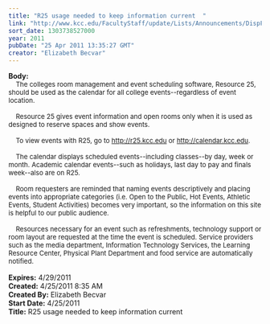 ```yaml
---
title: "R25 usage needed to keep information current  "
link: "http://www.kcc.edu/FacultyStaff/update/Lists/Announcements/DispForm.aspx?ID=242"
sort_date: 1303738527000
year: 2011
pubDate: "25 Apr 2011 13:35:27 GMT"
creator: "Elizabeth Becvar"
---
```


<div><b>Body:</b> <div class=ExternalClassE9F6539A23534232B61BF23AB13E9170><div><font size=2>    The colleges room management and event scheduling software, Resource 25, should be used as the calendar for all college events--regardless of event location.</font></div><font size=2>
<div><br>    Resource 25 gives event information and open rooms only when it is used as designed to reserve spaces and show events.</div>
<div><br>    To view events with R25, go to </font><a href="http://r25.kcc.edu"><font size=2>http://r25.kcc.edu</font></a><font size=2> or </font><a href="http://calendar.kcc.edu"><font size=2>http://calendar.kcc.edu</font></a><font size=2>.</font></div><font size=2>
<div><br>    The calendar displays scheduled events--including classes--by day, week or month. Academic calendar events--such as holidays, last day to pay and finals week--also are on R25.</div>
<div><br>    Room requesters are reminded that naming events descriptively and placing events into appropriate categories (i.e. Open to the Public, Hot Events, Athletic Events, Student Activities) becomes very important, so the information on this site is helpful to our public audience.</div>
<div><br>    Resources necessary for an event such as refreshments, technology support or room layout are requested at the time the event is scheduled. Service providers such as the media department, Information Technology Services, the Learning Resource Center, Physical Plant Department and food service are automatically notified.  <br> </font></div></div></div>
<div><b>Expires:</b> 4/29/2011</div>
<div><b>Created:</b> 4/25/2011 8:35 AM</div>
<div><b>Created By:</b> Elizabeth Becvar</div>
<div><b>Start Date:</b> 4/25/2011</div>
<div><b>Title:</b> R25 usage needed to keep information current  </div>
